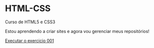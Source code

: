 # HTML-CSS
 Curso de HTML5 e CSS3

 Estou aprendendo a criar sites e agora vou gerenciar meus repositórios!

<a href="https://andersonroldao.github.io/HTML-CSS/exercicios/ex001-ola-mundo/"> Executar o exercicio 001 <a>